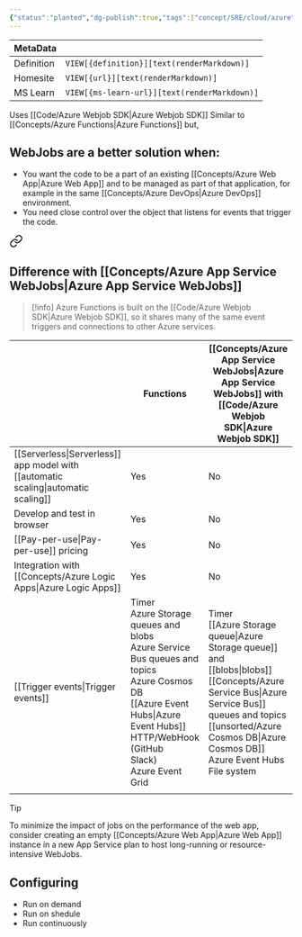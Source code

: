 ```yaml
---
{"status":"planted","dg-publish":true,"tags":["concept/SRE/cloud/azure"],"ms-learn-url":"https://learn.microsoft.com/en-us/azure/architecture/best-practices/background-jobs#azure-web-apps-and-webjobs","creation_date":"2024-05-02 22:00","definition":"You can use Azure WebJobs to execute custom jobs as background tasks within an Azure Web App.","permalink":"/concepts/azure-app-service-web-jobs/","dgPassFrontmatter":true}
---
```


| MetaData   |                                              |
| ---------- | -------------------------------------------- |
| Definition | `VIEW[{definition}][text(renderMarkdown)]`   |
| Homesite   | `VIEW[{url}][text(renderMarkdown)]`          |
| MS Learn   | `VIEW[{ms-learn-url}][text(renderMarkdown)]` |

Uses  [[Code/Azure Webjob SDK\|Azure Webjob SDK]]
Similar to [[Concepts/Azure Functions\|Azure Functions]] but,

## WebJobs are a better solution when:

- You want the code to be a part of an existing [[Concepts/Azure Web App\|Azure Web App]] and to be managed as part of that application, for example in the same [[Concepts/Azure DevOps\|Azure DevOps]] environment.
- You need close control over the object that listens for events that trigger the code.


<div class="transclusion internal-embed is-loaded"><a class="markdown-embed-link" href="/concepts/azure-functions/#difference-with-azure-app-service-web-jobs" aria-label="Open link"><svg xmlns="http://www.w3.org/2000/svg" width="24" height="24" viewBox="0 0 24 24" fill="none" stroke="currentColor" stroke-width="2" stroke-linecap="round" stroke-linejoin="round" class="svg-icon lucide-link"><path d="M10 13a5 5 0 0 0 7.54.54l3-3a5 5 0 0 0-7.07-7.07l-1.72 1.71"></path><path d="M14 11a5 5 0 0 0-7.54-.54l-3 3a5 5 0 0 0 7.07 7.07l1.71-1.71"></path></svg></a><div class="markdown-embed">



## Difference with [[Concepts/Azure App Service WebJobs\|Azure App Service WebJobs]]

> [!info]
> Azure Functions is built on the [[Code/Azure Webjob SDK\|Azure Webjob SDK]], so it shares many of the same event triggers and connections to other Azure services.

|                                                     | Functions                                                                                                                                                                                     | [[Concepts/Azure App Service WebJobs\|Azure App Service WebJobs]] with [[Code/Azure Webjob SDK\|Azure Webjob SDK]]                                                                                                       |
| --------------------------------------------------- | --------------------------------------------------------------------------------------------------------------------------------------------------------------------------------------------- | ------------------------------------------------------------------------------------------------------------------------------------------------------------- |
| [[Serverless\|Serverless]] app model with [[automatic scaling\|automatic scaling]] | Yes                                                                                                                                                                                           | No                                                                                                                                                            |
| Develop and test in browser                         | Yes                                                                                                                                                                                           | No                                                                                                                                                            |
| [[Pay-per-use\|Pay-per-use]] pricing                             | Yes                                                                                                                                                                                           | No                                                                                                                                                            |
| Integration with [[Concepts/Azure Logic Apps\|Azure Logic Apps]]               | Yes                                                                                                                                                                                           | No                                                                                                                                                            |
| [[Trigger events\|Trigger events]]                                  | Timer  <br>Azure Storage queues and blobs  <br>Azure Service Bus queues and topics  <br>Azure Cosmos DB  <br>[[Azure Event Hubs\|Azure Event Hubs]]  <br>HTTP/WebHook (GitHub  <br>Slack)  <br>Azure Event Grid | Timer  <br>[[Azure Storage queue\|Azure Storage queue]] and [[blobs\|blobs]]  <br>[[Concepts/Azure Service Bus\|Azure Service Bus]] queues and topics  <br>[[unsorted/Azure Cosmos DB\|Azure Cosmos DB]]  <br>Azure Event Hubs  <br>File system |
|                                                     |                                                                                                                                                                                               |                                                                                                                                                               |

</div></div>
 

> [!tip]
> To minimize the impact of jobs on the performance of the web app, consider creating an empty [[Concepts/Azure Web App\|Azure Web App]] instance in a new App Service plan to host long-running or resource-intensive WebJobs.
> 

## Configuring
- Run on demand
- Run on shedule
- Run continuously


